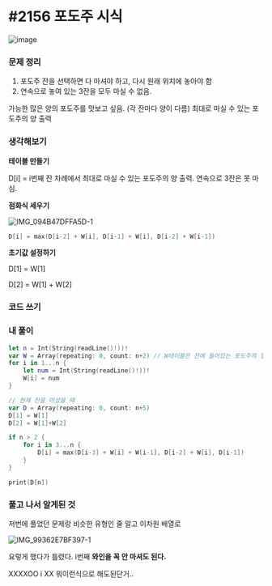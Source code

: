 # **#2156 포도주 시식**

![image](https://user-images.githubusercontent.com/28949235/135663694-f47966c8-3152-40b7-acd7-88bfdf2768e5.png)

### **문제 정리**

1. 포도주 잔을 선택하면 다 마셔야 하고, 다시 원래 위치에 놓아야 함
2. 연속으로 놓여 있는 3잔을 모두 마실 수 없음.

가능한 많은 양의 포도주를 맛보고 싶음.  (각 잔마다 양이 다름) 최대로 마실 수 있는 포도주의 양 출력

### **생각해보기**

**테이블 만들기**

D[i] = i번째 잔 차례에서 최대로 마실 수 있는 포도주의 양 출력.
 연속으로 3잔은 못 마심.

**점화식 세우기**

![IMG_094B47DFFA5D-1](https://user-images.githubusercontent.com/28949235/135663728-0f82ed01-48d5-42dc-9c4d-d9d56e01ef11.jpeg)

```swift
D[i] = max(D[i-2] + W[i], D[i-1] + W[i], D[i-2] + W[i-1])
```

**초기값 설정하기**

D[1] = W[1]

D[2] = W[1] + W[2]

### **코드 쓰기**

### **내 풀이**

```swift
let n = Int(String(readLine()!))!
var W = Array(repeating: 0, count: n+2) // W테이블은 잔에 들어있는 포도주의 양 배열
for i in 1...n {
    let num = Int(String(readLine()!))!
    W[i] = num
}

// 현재 잔을 마셨을 때
var D = Array(repeating: 0, count: n+5)
D[1] = W[1]
D[2] = W[1]+W[2]

if n > 2 {
    for i in 3...n {
        D[i] = max(D[i-3] + W[i] + W[i-1], D[i-2] + W[i], D[i-1])
    }
}

print(D[n])
```

### **풀고 나서 알게된 것**

저번에 풀었던 문제랑 비슷한 유형인 줄 알고 이차원 배열로

![IMG_99362E7BF397-1](https://user-images.githubusercontent.com/28949235/135663738-e2b3c5f0-3252-432f-baf0-9955c944b2d6.jpeg)

요렇게 했다가 틀렸다. i번째 **와인을 꼭 안 마셔도 된다.**

XXXXOO i XX 뭐이런식으로 해도된단거..
